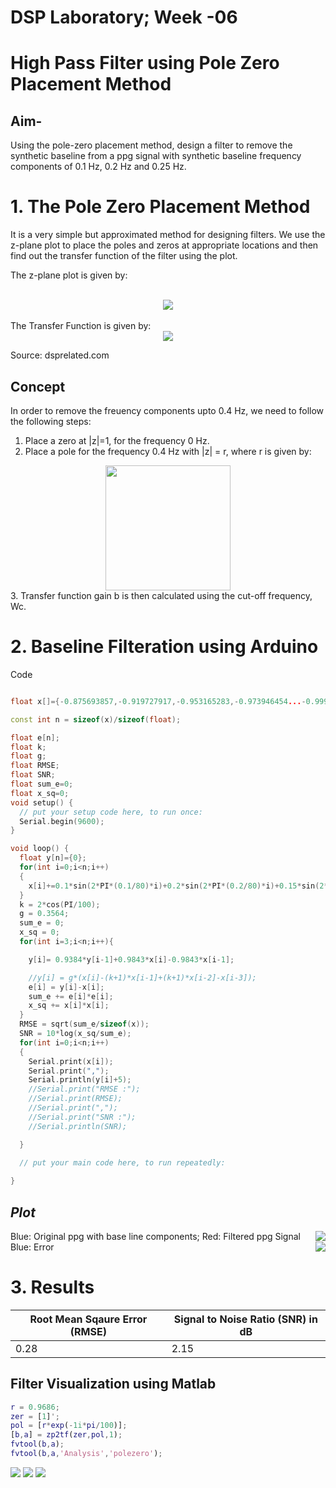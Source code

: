 # **DSP Laboratory; Week -06**
# High Pass Filter using Pole Zero Placement Method
## Aim-

Using the pole-zero placement method, design a filter to remove the synthetic baseline from a ppg signal with synthetic baseline frequency components of 0.1 Hz, 0.2 Hz and 0.25 Hz. 

# **1. The Pole Zero Placement Method**

It is a very simple but approximated method for designing filters. We use the z-plane plot to place the poles and zeros at appropriate locations and then find out the transfer function of the filter using the plot.

The z-plane plot is given by:

</br>

<center>
<img src="gifs\pzplace.png">
</center>


</br>
The Transfer Function is given by:

<center>
<img src="gifs\tf.png">
</center>

Source: dsprelated.com

## Concept

In order to remove the freuency components upto 0.4 Hz, we need to follow the following steps:

1. Place a zero at |z|=1, for the frequency 0 Hz. 
2. Place a pole for the frequency 0.4 Hz with |z| = r, where r is given by:
<center>
<img src="equations\r.JPG" width="200">
</center>
3. Transfer function gain b is then calculated using the cut-off frequency, Wc.

# **2. Baseline Filteration using Arduino**

Code

``` cpp

float x[]={-0.875693857,-0.919727917,-0.953165283,-0.973946454...-0.99913659,-1,-0.999465027,-0.985283842,}

const int n = sizeof(x)/sizeof(float);

float e[n];
float k;
float g;
float RMSE;
float SNR;
float sum_e=0;
float x_sq=0;
void setup() {
  // put your setup code here, to run once:
  Serial.begin(9600);
}

void loop() {
  float y[n]={0};
  for(int i=0;i<n;i++)
  {
    x[i]+=0.1*sin(2*PI*(0.1/80)*i)+0.2*sin(2*PI*(0.2/80)*i)+0.15*sin(2*PI*(0.25/80)*i);
  }
  k = 2*cos(PI/100);
  g = 0.3564;
  sum_e = 0;
  x_sq = 0;
  for(int i=3;i<n;i++){

    y[i]= 0.9384*y[i-1]+0.9843*x[i]-0.9843*x[i-1];

    //y[i] = g*(x[i]-(k+1)*x[i-1]+(k+1)*x[i-2]-x[i-3]);
    e[i] = y[i]-x[i];
    sum_e += e[i]*e[i];
    x_sq += x[i]*x[i];
  }
  RMSE = sqrt(sum_e/sizeof(x));
  SNR = 10*log(x_sq/sum_e);
  for(int i=0;i<n;i++)
  {
    Serial.print(x[i]);
    Serial.print(",");
    Serial.println(y[i]+5);
    //Serial.print("RMSE :");
    //Serial.print(RMSE);
    //Serial.print(",");
    //Serial.print("SNR :");
    //Serial.println(SNR);

  }
  
  // put your main code here, to run repeatedly:

}


```
## *Plot*

<img style="float: right;" src="gifs\ppg.gif">
Blue:  Original ppg with base line components;
Red: Filtered ppg Signal

</br>

<img style="float: right;" src="gifs\error.gif">
Blue: Error

# **3. Results**

| Root Mean Sqaure Error (RMSE)|  Signal to Noise Ratio (SNR) in dB | 
| ----------- | ----------- | 
|        0.28 |    2.15   | 



## Filter Visualization using Matlab 

``` matlab
r = 0.9686;
zer = [1]'; 
pol = [r*exp(-1i*pi/100)];
[b,a] = zp2tf(zer,pol,1);
fvtool(b,a);
fvtool(b,a,'Analysis','polezero');

```

<img src="gifs\pole_zero.png">


<img src="gifs\magnitude.png">


<img src="gifs\phase.png">


</br>
